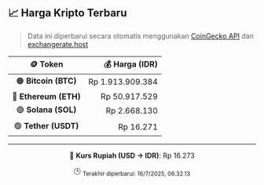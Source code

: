 

<!-- HARGA_KRIPTO -->
## 📈 Harga Kripto Terbaru

> Data ini diperbarui secara otomatis menggunakan [CoinGecko API](https://www.coingecko.com/) dan [exchangerate.host](https://exchangerate.host/)

<div align="center">

| 🪙 Token | 💰 Harga (IDR) |
|:------:|---------------:|
| 🟠 **Bitcoin (BTC)**   | Rp 1.913.909.384 |
| 🔵 **Ethereum (ETH)**  | Rp 50.917.529 |
| 🟣 **Solana (SOL)**    | Rp 2.668.130 |
| 🟢 **Tether (USDT)**   | Rp 16.271 |

---

💱 **Kurs Rupiah (USD → IDR)**: Rp 16.273

🕒 <sub>Terakhir diperbarui: 16/7/2025, 06.32.13</sub>

</div>
<!-- /HARGA_KRIPTO -->